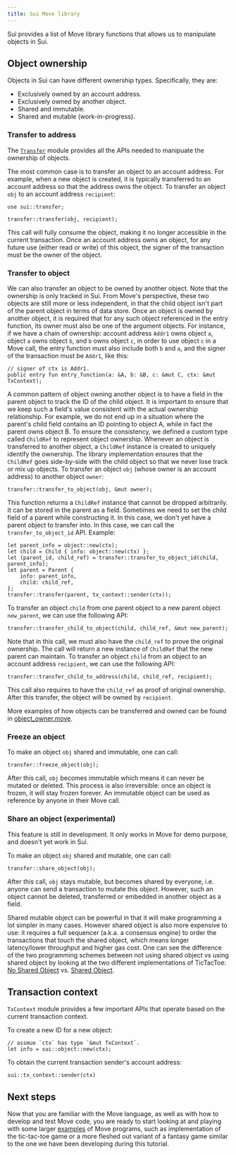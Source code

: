 ```yaml
---
title: Sui Move library
---
```


Sui provides a list of Move library functions that allows us to manipulate objects in Sui.

## Object ownership
Objects in Sui can have different ownership types. Specifically, they are:
- Exclusively owned by an account address.
- Exclusively owned by another object.
- Shared and immutable.
- Shared and mutable (work-in-progress).

### Transfer to address
The [`Transfer`](https://github.com/MystenLabs/sui/blob/main/crates/sui-framework/sources/transfer.move) module provides all the APIs needed to manipuate the ownership of objects.

The most common case is to transfer an object to an account address. For example, when a new object is created, it is typically transferred to an account address so that the address owns the object. To transfer an object `obj` to an account address `recipient`:
```
use sui::transfer;

transfer::transfer(obj, recipient);
```
This call will fully consume the object, making it no longer accessible in the current transaction.
Once an account address owns an object, for any future use (either read or write) of this object, the signer of the transaction must be the owner of the object.

### Transfer to object
We can also transfer an object to be owned by another object. Note that the ownership is only tracked in Sui. From Move's perspective, these two objects are still more or less independent, in that the child object isn't part of the parent object in terms of data store.
Once an object is owned by another object, it is required that for any such object referenced in the entry function, its owner must also be one of the argument objects. For instance, if we have a chain of ownership: account address `Addr1` owns object `a`, object `a` owns object `b`, and `b` owns object `c`, in order to use object `c` in a Move call, the entry function must also include both `b` and `a`, and the signer of the transaction must be `Addr1`, like this:
```
// signer of ctx is Addr1.
public entry fun entry_function(a: &A, b: &B, c: &mut C, ctx: &mut TxContext);
```

A common pattern of object owning another object is to have a field in the parent object to track the ID of the child object. It is important to ensure that we keep such a field's value consistent with the actual ownership relationship. For example, we do not end up in a situation where the parent's child field contains an ID pointing to object A, while in fact the parent owns object B. To ensure the consistency, we defined a custom type called `ChildRef` to represent object ownership. Whenever an object is transferred to another object, a `ChildRef` instance is created to uniquely identify the ownership. The library implementation ensures that the `ChildRef` goes side-by-side with the child object so that we never lose track or mix up objects.
To transfer an object `obj` (whose owner is an account address) to another object `owner`:
```
transfer::transfer_to_object(obj, &mut owner);
```
This function returns a `ChildRef` instance that cannot be dropped arbitrarily. It can be stored in the parent as a field.
Sometimes we need to set the child field of a parent while constructing it. In this case, we don't yet have a parent object to transfer into. In this case, we can call the `transfer_to_object_id` API. Example:
```
let parent_info = object::new(ctx);
let child = Child { info: object::new(ctx) };
let (parent_id, child_ref) = transfer::transfer_to_object_id(child, parent_info);
let parent = Parent {
    info: parent_info,
    child: child_ref,
};
transfer::transfer(parent, tx_context::sender(ctx));
```
To transfer an object `child` from one parent object to a new parent object `new_parent`, we can use the following API:
```
transfer::transfer_child_to_object(child, child_ref, &mut new_parent);
```
Note that in this call, we must also have the `child_ref` to prove the original ownership. The call will return a new instance of `ChildRef` that the new parent can maintain.
To transfer an object `child` from an object to an account address `recipient`, we can use the following API:
```
transfer::transfer_child_to_address(child, child_ref, recipient);
```
This call also requires to have the `child_ref` as proof of original ownership.
After this transfer, the object will be owned by `recipient`.

More examples of how objects can be transferred and owned can be found in
[object_owner.move](https://github.com/MystenLabs/sui/blob/main/crates/sui-core/src/unit_tests/data/object_owner/sources/object_owner.move).

### Freeze an object
To make an object `obj` shared and immutable, one can call:
```
transfer::freeze_object(obj);
```
After this call, `obj` becomes immutable which means it can never be mutated or deleted. This process is also irreversible: once an object is frozen, it will stay frozen forever. An immutable object can be used as reference by anyone in their Move call.

### Share an object (experimental)
This feature is still in development. It only works in Move for demo purpose, and doesn't yet work in Sui.

To make an object `obj` shared and mutable, one can call:
```
transfer::share_object(obj);
```
After this call, `obj` stays mutable, but becomes shared by everyone, i.e. anyone can send a transaction to mutate this object. However, such an object cannot be deleted, transferred or embedded in another object as a field.

Shared mutable object can be powerful in that it will make programming a lot simpler in many cases. However shared object is also more expensive to use: it requires a full sequencer (a.k.a. a consensus engine) to order the transactions that touch the shared object, which means longer latency/lower throughput and higher gas cost. One can see the difference of the two programming schemes between not using shared object vs using shared object by looking at the two different implementations of TicTacToe: [No Shared Object](https://github.com/MystenLabs/sui/blob/main/sui_programmability/examples/games/sources/tic_tac_toe.move) vs. [Shared Object](https://github.com/MystenLabs/sui/blob/main/sui_programmability/examples/games/sources/shared_tic_tac_toe.move).

## Transaction context
`TxContext` module provides a few important APIs that operate based on the current transaction context.

To create a new ID for a new object:
```
// assmue `ctx` has type `&mut TxContext`.
let info = sui::object::new(ctx);
```

To obtain the current transaction sender's account address:
```
sui::tx_context::sender(ctx)
```

## Next steps
Now that you are familiar with the Move language, as well as with how
to develop and test Move code, you are ready to start looking at and
playing with some larger
[examples](../explore/examples.md) of Move
programs, such as implementation of the tic-tac-toe game or a more
fleshed out variant of a fantasy game similar to the one we have been
developing during this tutorial.
